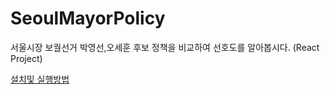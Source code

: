 # SeoulMayorPolicy
서울시장 보궐선거 박영선,오세훈 후보 정책을 비교하여 선호도를 알아봅시다. (React Project)


[설치및 실행방법](https://github.com/CHULBOONG/SeoulMayorPolicy/wiki)
